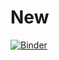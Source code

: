 # New
[![Binder](https://mybinder.org/badge_logo.svg)](https://mybinder.org/v2/gh/Olamiyorum/new/main)

 
